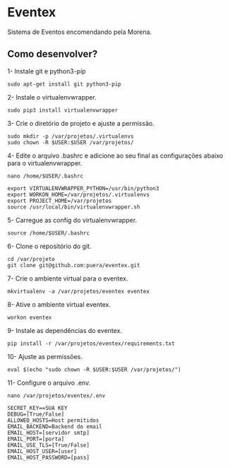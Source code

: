 # Eventex

Sistema de Eventos encomendando pela Morena.

## Como desenvolver?

1- Instale git e python3-pip
```console
sudo apt-get install git python3-pip
```
2- Instale o virtualenvwrapper.
```console
sudo pip3 install virtualenvwrapper
```
3- Crie o diretório de projeto e ajuste a permissão.
```console
sudo mkdir -p /var/projetos/.virtualenvs
sudo chown -R $USER:$USER /var/projetos/
```
4- Edite o arquivo .bashrc e adicione ao seu final as configurações abaixo para o virtualenvwrapper.
```console
nano /home/$USER/.bashrc

export VIRTUALENVWRAPPER_PYTHON=/usr/bin/python3
export WORKON_HOME=/var/projetos/.virtualenvs
export PROJECT_HOME=/var/projetos
source /usr/local/bin/virtualenvwrapper.sh
```
5- Carregue as config do virtualenvwrapper.
```console
source /home/$USER/.bashrc
```
6- Clone o repositório do git.
```console
cd /var/projeto
git clone git@github.com:puera/eventex.git
```
7- Crie o ambiente virtual para o eventex.
```console
mkvirtualenv -a /var/projetos/eventex eventex
```
8- Ative o ambiente virtual eventex.
```console
workon eventex
```
9- Instale as dependências do eventex.
```console
pip install -r /var/projetos/eventex/requirements.txt
```
10- Ajuste as permissões.
```console
eval $(echo "sudo chown -R $USER:$USER /var/projetos/")
```
11- Configure o arquivo .env.
```console
nano /var/projetos/eventex/.env

SECRET_KEY==SUA KEY
DEBUG=[True/False]
ALLOWED_HOSTS=Host permitidos
EMAIL_BACKEND=Backend do email
EMAIL_HOST=[servidor smtp]
EMAIL_PORT=[porta]
EMAIL_USE_TLS=[True/False]
EMAIL_HOST_USER=[user]
EMAIL_HOST_PASSWORD=[pass]
```


